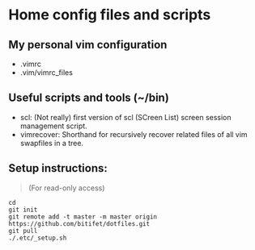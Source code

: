 Home config files and scripts
=============================

My personal vim configuration
-----------------------------

  * .vimrc
  * .vim/vimrc_files


Useful scripts and tools (~/bin)
--------------------------------

  * scl: (Not really) first version of scl (SCreen List) screen session management script.
  * vimrecover: Shorthand for recursively recover related files of all vim swapfiles in a tree.


Setup instructions:
-------------------

> (For read-only access)

    cd
    git init
    git remote add -t master -m master origin https://github.com/bitifet/dotfiles.git
    git pull
    ./.etc/_setup.sh
 
